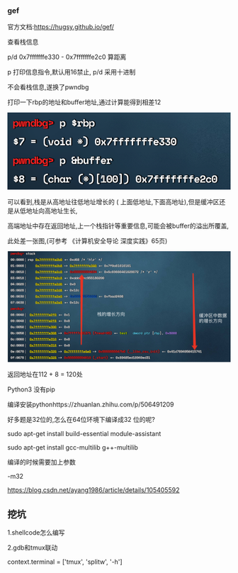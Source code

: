 

### gef

官方文档:https://hugsy.github.io/gef/

查看栈信息 

p/d 0x7fffffffe330 -  0x7fffffffe2c0 算距离

p 打印信息指令,默认用16禁止, p/d 采用十进制

不会看栈信息,遂换了pwndbg

打印一下rbp的地址和buffer地址,通过计算能得到相差12

![image-20220911194446504](images/image-20220911194446504.png)

可以看到,栈是从高地址往低地址增长的 ( 上面低地址,下面高地址),但是缓冲区还是从低地址向高地址生长,

高端地址中存在返回地址,上一个栈指针等重要信息,可能会被buffer的溢出所覆盖,

此处差一张图,(可参考 《计算机安全导论 深度实践》65页)

![image-20220911194410154](images/image-20220911194410154.png)

返回地址在112 + 8 = 120处







Python3 没有pip

编译安装pythonhttps://zhuanlan.zhihu.com/p/506491209



好多题是32位的,怎么在64位环境下编译成32 位的呢?

sudo apt-get install build-essential module-assistant 

sudo apt-get install gcc-multilib g++-multilib  

编译的时候需要加上参数

-m32

https://blog.csdn.net/ayang1986/article/details/105405592





## 挖坑

1.shellcode怎么编写



2.gdb和tmux联动

context.terminal = ['tmux', 'splitw', '-h']

